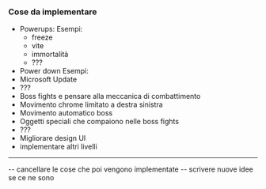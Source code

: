 ### Cose da implementare

- Powerups:
  Esempi:
  - freeze
  - vite
  - immortalità
  - ???
- Power down
 Esempi:
 - Microsoft Update
 - ???
- Boss fights e pensare alla meccanica di combattimento
 - Movimento chrome limitato a destra sinistra
 - Movimento automatico boss 
 - Oggetti speciali che compaiono nelle boss fights
 - ???
- Migliorare design UI
- implementare altri livelli


------------

-- cancellare le cose che poi vengono implementate
-- scrivere nuove idee se ce ne sono